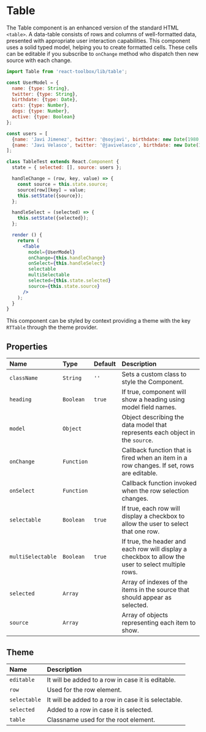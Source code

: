# Table

The Table component is an enhanced version of the standard HTML `<table>`. A data-table consists of rows and columns of well-formatted data, presented with appropriate user interaction capabilities. This component uses a solid typed model, helping you to create formatted cells. These cells can be editable if you subscribe to `onChange` method who dispatch then new source with each change.

<!-- example -->
```jsx
import Table from 'react-toolbox/lib/table';

const UserModel = {
  name: {type: String},
  twitter: {type: String},
  birthdate: {type: Date},
  cats: {type: Number},
  dogs: {type: Number},
  active: {type: Boolean}
};

const users = [
  {name: 'Javi Jimenez', twitter: '@soyjavi', birthdate: new Date(1980, 3, 11), cats: 1},
  {name: 'Javi Velasco', twitter: '@javivelasco', birthdate: new Date(1987, 1, 1), dogs: 1, active: true}
];

class TableTest extends React.Component {
  state = { selected: [], source: users };

  handleChange = (row, key, value) => {
    const source = this.state.source;
    source[row][key] = value;
    this.setState({source});
  };

  handleSelect = (selected) => {
    this.setState({selected});
  };

  render () {
    return (
      <Table
        model={UserModel}
        onChange={this.handleChange}
        onSelect={this.handleSelect}
        selectable
        multiSelectable
        selected={this.state.selected}
        source={this.state.source}
      />
    );
  }
}
```

This component can be styled by context providing a theme with the key `RTTable` through the theme provider.

## Properties

| Name              | Type            | Default         | Description|
|:-----|:-----|:-----|:-----|
| `className`       | `String`        | `''`            | Sets a custom class to style the Component.|
| `heading`         | `Boolean`       | `true`          | If true, component will show a heading using model field names.|
| `model`           | `Object`        |                 | Object describing the data model that represents each object in the `source`.|
| `onChange`        | `Function`      |                 | Callback function that is fired when an item in a row changes. If set, rows are editable. |
| `onSelect`        | `Function`      |                 | Callback function invoked when the row selection changes.|
| `selectable`      | `Boolean`       | `true`          | If true, each row will display a checkbox to allow the user to select that one row.|
| `multiSelectable` | `Boolean`       | `true`          | If true, the header and each row will display a checkbox to allow the user to select multiple rows.|
| `selected`        | `Array`         |                 | Array of indexes of the items in the source that should appear as selected.|
| `source`          | `Array`         |                 | Array of objects representing each item to show.|

## Theme

| Name     | Description|
|:---------|:-----------|
| `editable` | It will be added to a row in case it is editable.|
| `row` | Used for the row element.|
| `selectable` | It will be added to a row in case it is selectable.|
| `selected` | Added to a row in case it is selected.|
| `table` | Classname used for the root element.|
